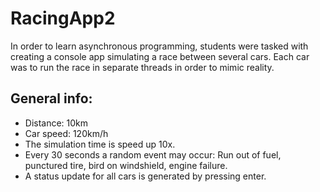 # RacingApp2
In order to learn asynchronous programming, students were tasked with creating a console app simulating a race between several cars.
Each car was to run the race in separate threads in order to mimic reality.

## General info:
* Distance: 10km
* Car speed: 120km/h
* The simulation time is speed up 10x.
* Every 30 seconds a random event may occur: Run out of fuel, punctured tire, bird on windshield, engine failure.
* A status update for all cars is generated by pressing enter.

